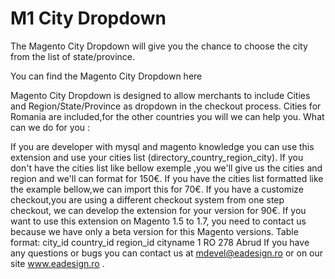# M1 City Dropdown

The Magento City Dropdown will give you the chance to choose the city from the list of state/province.

You can find the Magento City Dropdown here

Magento City Dropdown is designed to allow merchants to include Cities and Region/State/Province as dropdown in the checkout process.
Cities for Romania are included,for the other countries you will we can help you.
What can we do for you :

If you are developer with mysql and magento knowledge you can use this extension and use your cities list (directory_country_region_city).
If you don't have the cities list like bellow exemple ,you we'll give us the cities and region and we'll can format for 150€.
If you have the cities list formatted like the example bellow,we can import this for 70€.
If you have a customize checkout,you are using a different checkout system from one step checkout, we can develop the extension for your version for 90€.
If you want to use this extension on Magento 1.5 to 1.7, you need to contact us because we have only a beta version for this Magento versions.
Table format:
city_id 	country_id 	region_id 	cityname
1	RO	278	Abrud
If you have any questions or bugs you can contact us at mdevel@eadesign.ro or on our site  www.eadesign.ro .
